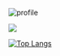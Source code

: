 ![profile](https://user-images.githubusercontent.com/120158188/236738917-758c06d1-2e86-43e2-9f92-a537ad9c046a.gif)


![](https://komarev.com/ghpvc/?username=rapib&color=green)

[![Top Langs](https://github-readme-stats.vercel.app/api/top-langs/?username=rapib&layout=compact)](https://github.com/rapib/github-readme-stats)
<!--
**Rapib/Rapib** is a ✨ _special_ ✨ repository because its `README.md` (this file) appears on your GitHub profile.

Here are some ideas to get you started:

- 🔭 I’m currently working on ...
- 🌱 I’m currently learning ...
- 👯 I’m looking to collaborate on ...
- 🤔 I’m looking for help with ...
- 💬 Ask me about ...
- 📫 How to reach me: ...
- 😄 Pronouns: ...
- ⚡ Fun fact: ...
-->
